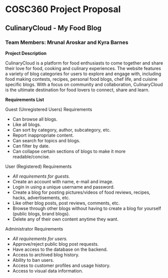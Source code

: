 # COSC360 Project Proposal

## CulinaryCloud - My Food Blog

### Team Members: Mrunal Aroskar and Kyra Barnes

__Project Description__

CulinaryCloud is a platform for food enthusiasts to come together and share their love for food, cooking and culinary experiences. The website features a variety of blog categories for users to explore and engage with, including food making contests, recipes, personal food blogs, chef life, and cuisine specific blogs. With a focus on community and collaboration, CulinaryCloud is the ultimate destination for food lovers to connect, share and learn.

__Requirements List__

Guest (Unregistered Users) Requirements
  * Can browse all blogs.
  * Like all blogs.
  * Can sort by category, author, subcategory, etc.
  * Report inappropriate content.
  * Can search for topics and blogs.
  * Can filter by date.
  * Can collapse certain sections of blogs to make it more readable/concise.

User (Registered) Requirements
  * *All requirements for guests.*
  * Create an account with name, e-mail and image.
  * Login in using a unique username and password.
  * Create a blog for posting pictures/videos of food reviews, recipes, hacks, advertisements, etc.
  * Like other blog posts, post reviews, comments, etc.
  * Browse through other blogs without having to create a blog for yourself (public blogs, brand blogs).
  * Delete any of their own content anytime they want.

Administrator Requirements
  * *All requirements for users.*
  * Approve/reject public blog post requests.
  * Have access to the database on the backend.
  * Access to archived blog history.
  * Ability to ban users.
  * Access to customer profiles and usage history.
  * Access to visual data information.

